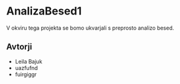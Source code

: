 # AnalizaBesed1

V okviru tega projekta se bomo ukvarjali s preprosto analizo besed.

## Avtorji

* Leila Bajuk
* uazfufnd
* fuirgiggr
